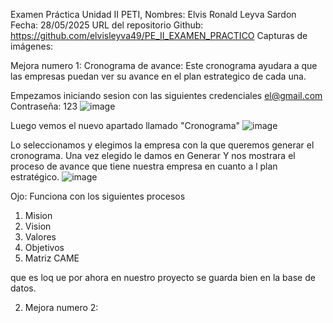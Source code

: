 Examen Práctica Unidad II PETI,
Nombres: Elvis Ronald Leyva Sardon 
Fecha: 28/05/2025
URL del repositorio Github: https://github.com/elvisleyva49/PE_II_EXAMEN_PRACTICO
Capturas de imágenes:

Mejora numero 1:
Cronograma de avance: Este cronograma ayudara a que las empresas puedan ver su avance en el plan estrategico de cada una.

Empezamos iniciando sesion con las siguientes credenciales
el@gmail.com
Contraseña: 123
![image](https://github.com/user-attachments/assets/f40921c2-8862-4488-a376-66e2a6b965fc)

Luego vemos el nuevo apartado llamado "Cronograma" 
![image](https://github.com/user-attachments/assets/fe78a993-1646-48f6-8d7a-75bb200a8887)

Lo seleccionamos y elegimos la empresa con la que queremos generar el cronograma. Una vez elegido le damos en Generar
Y nos mostrara el proceso de avance que tiene nuestra empresa en cuanto a l plan estratégico.
![image](https://github.com/user-attachments/assets/92d8ede7-2ee6-494d-886f-ff10ed161286)

Ojo: Funciona con los siguientes procesos 
1. Mision 
2. Vision
3. Valores
4. Objetivos
11. Matriz CAME

que es loq ue por ahora en nuestro proyecto se guarda bien en la base de datos.

2. Mejora numero 2:
